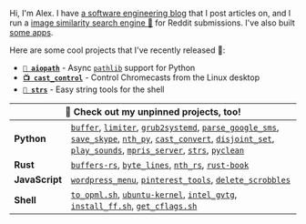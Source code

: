 Hi, I'm Alex. I have [a software engineering blog](https://alexdelorenzo.dev/) that I post articles on, and I run a [image similarity search engine 🔎](https://dupebot.firstbyte.dev/) for Reddit submissions. I've also built [some apps](https://producthunt.com/@alexdelorenzo/made).


Here are some cool projects that I've recently released 🎉:
- **[`📂 aiopath`](https://github.com/alexdelorenzo/aiopath)** - Async [`pathlib`](https://docs.python.org/3/library/pathlib.html) support for Python
- **[`📺 cast_control`](https://github.com/alexdelorenzo/aiopath)** - Control Chromecasts from the Linux desktop
- **[`🧵 strs`](https://github.com/alexdelorenzo/strs)** - Easy string tools for the shell

<p></p>
<table>
    <thead>
        <tr>
            <th colspan="2">📌 Check out my unpinned projects, too!</th>
        </tr>
    </thead>
 <tr>
  <td><b>Python</b></td>

  <td>
    <a href="https://github.com/alexdelorenzo/buffer"><code>buffer</code></a>, <a href="https://github.com/alexdelorenzo/limiter"><code>limiter</code></a>, <a href="https://github.com/alexdelorenzo/grub2systemd"><code>grub2systemd</code></a>, <a href="https://github.com/alexdelorenzo/parse_google_sms"><code>parse_google_sms</code></a>, <a href="https://github.com/alexdelorenzo/save_skype"><code>save_skype</code></a>, <a href="https://github.com/alexdelorenzo/nth_py"><code>nth_py</code></a>, <a href="https://github.com/alexdelorenzo/cast_convert"><code>cast_convert</code></a>, <a href="https://github.com/alexdelorenzo/disjoint_set"><code>disjoint_set</code></a>, <a href="https://github.com/alexdelorenzo/play_sounds"><code>play_sounds</code></a>, <a href="https://github.com/alexdelorenzo/mpris_server"><code>mpris_server</code></a>, <a href="https://github.com/alexdelorenzo/strs"><code>strs</code></a>, <a href="https://gist.github.com/alexdelorenzo/2180dc69a587d79647309767d99489be"><code>pyclean</code></a>
  </td>
 
 </tr>
 
 <tr>
  <td><b>Rust</b></td>
    
   <td>
     <a href="https://github.com/alexdelorenzo/buffers-rs"><code>buffers-rs</code></a>, <a href="https://github.com/alexdelorenzo/byte_lines"><code>byte_lines</code></a>, <a href="https://github.com/alexdelorenzo/nth_rs"><code>nth_rs</code></a>, <a href="https://github.com/alexdelorenzo/rust-book"><code>rust-book</code></a>
   </td>
 </tr>

 <tr>
  <td><b>JavaScript</b></td>

  <td>
   <a href="https://github.com/alexdelorenzo/wordpress_menu"><code>wordpress_menu</code></a>, <a href="https://github.com/alexdelorenzo/pinterest_tools"><code>pinterest_tools</code></a>, <a href="https://github.com/alexdelorenzo/delete_scrobbles"><code>delete_scrobbles</code></a>
 </td>

 </tr>
 
  <tr>
  <td><b>Shell</b></td>
 
  <td>
   <a href="https://gist.github.com/alexdelorenzo/47267d8ba7cd50735517fe2c9da84414"><code>to_opml.sh</code></a>, <a href="https://github.com/alexdelorenzo/ubuntu-kernel"><code>ubuntu-kernel</code></a>, <a href="https://github.com/alexdelorenzo/intel-gvtg"><code>intel_gvtg</code></a>, <a href="https://gist.github.com/alexdelorenzo/041f1d28df63419527bd189390a0595a"><code>install_ff.sh</code></a>, <a href="https://gist.github.com/alexdelorenzo/866225bb5de796efc65a09371b4880e6"><code>get_cflags.sh</code></a>
 </td>
  
 </tr>
</table>

<!-- | Python | Rust | JavaScript | Shell |
|--------|------|------------|-------|
|[`buffer`](https://github.com/alexdelorenzo/buffer), [`limiter`](https://github.com/alexdelorenzo/limiter), [`grub2systemd`](https://github.com/alexdelorenzo/grub2systemd), [`parse_google_sms`](https://github.com/alexdelorenzo/parse_google_sms), [`save_skype`](https://github.com/alexdelorenzo/save_skype), [`nth_py`](https://github.com/alexdelorenzo/nth_py), [`cast_convert`](https://github.com/alexdelorenzo/cast_convert), [`disjoint_set`](https://github.com/alexdelorenzo/disjoint_set), [`play_sounds`](https://github.com/alexdelorenzo/play_sounds), [`mpris_server`](https://github.com/alexdelorenzo/mpris_server), [`strs`](https://github.com/alexdelorenzo/strs)|[`buffers-rs`](https://github.com/alexdelorenzo/buffers-rs), [`byte_lines`](https://github.com/alexdelorenzo/byte_lines), [`nth_rs`](https://github.com/alexdelorenzo/nth_rs), [`rust-book`](https://github.com/alexdelorenzo/rust-book)|[`wordpress_menu`](https://github.com/alexdelorenzo/wordpress_menu), [`pinterest_tools`](https://github.com/alexdelorenzo/pinterest_tools), [`delete_scrobbles`](https://github.com/alexdelorenzo/delete_scrobbles)|[`to_opml.sh`](https://gist.github.com/alexdelorenzo/47267d8ba7cd50735517fe2c9da84414), [`ubuntu-kernel`](https://github.com/alexdelorenzo/ubuntu-kernel), [`intel_gvtg`](https://github.com/alexdelorenzo/intel-gvtg), [`install_ff.sh`](https://gist.github.com/alexdelorenzo/041f1d28df63419527bd189390a0595a), [`get_cflags.sh`](https://gist.github.com/alexdelorenzo/866225bb5de796efc65a09371b4880e6)|
 -->

<!--| Python | Rust | JavaScript | Shell |
|--------|------|------------|-------|
|[buffer](https://gitlab.com/thismachinechills/buffer)|[buffer_rs](https://gitlab.com/thismachinechills/buffers-rs)|[wordpress_menu](https://github.com/alexdelorenzo/wordpress_menu)|[to_opml.sh](https://github.com/airsonic/airsonic/issues/1422#issuecomment-561431535)|
|[limiter](https://gitlab.com/thismachinechills/limiter)|[nth_rs](https://github.com/alexdelorenzo/nth_rs)|[pinterest_tools](https://github.com/alexdelorenzo/pinterest_tools)|[ubuntu-kernel](https://github.com/alexdelorenzo/ubuntu-kernel)|
|[grub2systemd](https://github.com/alexdelorenzo/grub2systemd)|[rust-book](https://github.com/alexdelorenzo/rust-book)|            |[intel_gvtg](https://github.com/alexdelorenzo/intel-gvtg)|
|[parse_google_sms](https://github.com/alexdelorenzo/parse_google_sms)| | | | -->

<!--
## Python
 - [limiter](https://gitlab.com/thismachinechills/limiter)
 - [buffer](https://gitlab.com/thismachinechills/buffer)
 - [grub2systemd](https://github.com/alexdelorenzo/grub2systemd)
 - [parse_google_sms](https://github.com/alexdelorenzo/parse_google_sms)

## Rust
 - [buffer_rs](https://gitlab.com/thismachinechills/buffer_rs)
 - [nth_rs](https://github.com/alexdelorenzo/nth_rs)
 - [rust-book](https://github.com/alexdelorenzo/rust-book)

## Shell
 - [to_opml.sh](https://github.com/airsonic/airsonic/issues/1422#issuecomment-561431535)
 - [ubuntu-kernel](https://github.com/alexdelorenzo/ubuntu-kernel)
 - [transmission_user](https://github.com/alexdelorenzo/transmission_user)
 - [intel_gvtg](https://github.com/alexdelorenzo/intel-gvtg)

## JavaScript
 - [wordpress_menu](https://github.com/alexdelorenzo/wordpress_menu)
 - [pinterest_tools](https://github.com/alexdelorenzo/pinterest_tools)


**alexdelorenzo/alexdelorenzo** is a ✨ _special_ ✨ repository because its `README.md` (this file) appears on your GitHub profile.

Here are some ideas to get you started:

- 🔭 I’m currently working on ...
- 🌱 I’m currently learning ...
- 👯 I’m looking to collaborate on ...
- 🤔 I’m looking for help with ...
- 💬 Ask me about ...
- 📫 How to reach me: ...
- 😄 Pronouns: ...
- ⚡ Fun fact: ...
-->
